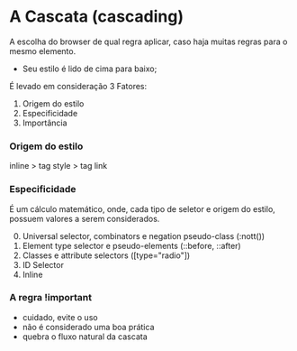 # A Cascata (cascading)

A escolha do browser de qual regra aplicar, caso haja muitas regras para o mesmo elemento.

* Seu estilo é lido de cima para baixo;

É levado em consideração 3 Fatores:

1. Origem do estilo
2. Especificidade
3. Importância

### Origem do estilo

inline > tag style > tag link

### Especificidade 

É um cálculo matemático, onde, cada tipo de seletor e origem do estilo, possuem valores a serem considerados.

0. Universal selector, combinators e negation pseudo-class (:nott())
1. Element type selector e pseudo-elements (::before, ::after)
10. Classes e attribute selectors ([type="radio"])
100. ID Selector
1000. Inline

### A regra !important
* cuidado, evite o uso
* não é considerado uma boa prática
* quebra o fluxo natural da cascata
